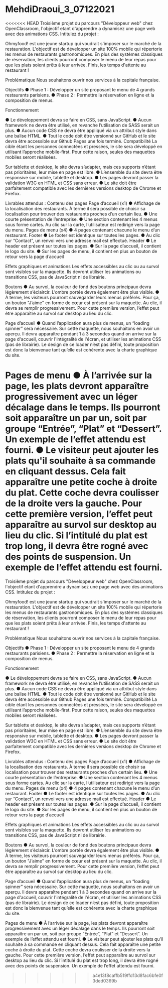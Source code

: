 # MehdiDraoui_3_07122021
<<<<<<< HEAD
Troisième projet du parcours "Développeur web" chez OpenClassroom, l'objectif etant d'apprendre a dynamisez une page web avec des animations CSS. Intitulez du projet :

Ohmyfood! est une jeune startup qui voudrait s'imposer sur le marché de la restauration. L'objectif est de développer un site 100% mobile qui répertorie les menus de restaurants gastronomiques. En plus des systèmes classiques de réservation, les clients pourront composer le menu de leur repas pour que les plats soient prêts à leur arrivée. Finis, les temps d'attente au restaurant !

Problématique Nous souhaitons ouvrir nos services à la capitale française.

Objectifs ● Phase 1 : Développer un site proposant le menu de 4 grands restaurants parisiens. ● Phase 2 : Permettre la réservation en ligne et la composition de menus.

Fonctionnement

● Le développement devra se faire en CSS, sans JavaScript. ● Aucun framework ne devra être utilisé, en revanche l’utilisation de SASS serait un plus. ● Aucun code CSS ne devra être appliqué via un attribut style dans une balise HTML. ● Tout le code doit être versionné sur GitHub et le site devra être accessible sur Github Pages une fois terminé. Compatibilité La cible étant les personnes connectées et pressées, le site sera développé en utilisant l’approche mobile-first. Pour cette raison, seules des maquettes mobiles seront réalisées.

Sur tablette et desktop, le site devra s’adapter, mais ces supports n’étant pas prioritaires, leur mise en page est libre. ● L’ensemble du site devra être responsive sur mobile, tablette et desktop. ● Les pages devront passer la validation W3C en HTML et CSS sans erreur. ● Le site doit être parfaitement compatible avec les dernières versions desktop de Chrome et Firefox.

Livrables attendus : Contenu des pages Page d’accueil (x1) ● Affichage de la localisation des restaurants. À terme il sera possible de choisir sa localisation pour trouver des restaurants proches d’un certain lieu. ● Une courte présentation de l’entreprise. ● Une section contenant les 4 menus sous forme cartes. Au clic sur la carte, l’utilisateur est redirigé vers la page du menu. Pages de menu (x4) ● 4 pages contenant chacune le menu d’un restaurant. Footer ● Le footer est identique sur toutes les pages. ● Au clic sur “Contact”, un renvoi vers une adresse mail est effectué. Header ● Le header est présent sur toutes les pages. ● Sur la page d’accueil, il contient le logo du site. ● Sur les pages de menu, il contient en plus un bouton de retour vers la page d’accueil

Effets graphiques et animations Les effets accessibles au clic ou au survol sont visibles sur la maquette. Ils devront utiliser les animations ou transitions CSS, pas de JavaScript ni de librairie.

Boutons ● Au survol, la couleur de fond des boutons principaux devra légèrement s’éclaircir. L’ombre portée devra également être plus visible. ● À terme, les visiteurs pourront sauvegarder leurs menus préférés. Pour ça, un bouton "J’aime" en forme de cœur est présent sur la maquette. Au clic, il devra se remplir progressivement. Pour cette première version, l’effet peut être apparaître au survol sur desktop au lieu du clic.

Page d’accueil ● Quand l’application aura plus de menus, un “loading spinner” sera nécessaire. Sur cette maquette, nous souhaitons en avoir un aperçu. Il devra apparaître pendant 1 à 3 secondes quand on arrive sur la page d'accueil, couvrir l'intégralité de l'écran, et utiliser les animations CSS (pas de librairie). Le design de ce loader n’est pas défini, toute proposition est donc la bienvenue tant qu’elle est cohérente avec la charte graphique du site.

Pages de menu ● À l’arrivée sur la page, les plats devront apparaître progressivement avec un léger décalage dans le temps. Ils pourront soit apparaître un par un, soit par groupe “Entrée”, “Plat” et “Dessert”. Un exemple de l’effet attendu est fourni. ● Le visiteur peut ajouter les plats qu'il souhaite à sa commande en cliquant dessus. Cela fait apparaître une petite coche à droite du plat. Cette coche devra coulisser de la droite vers la gauche. Pour cette première version, l’effet peut apparaître au survol sur desktop au lieu du clic. Si l’intitulé du plat est trop long, il devra être rogné avec des points de suspension. Un exemple de l’effet attendu est fourni.
=======
Troisième projet du parcours "Développeur web" chez OpenClassroom, l'objectif etant d'apprendre a dynamisez une page web avec des animations CSS.
Intitulez du projet :

Ohmyfood! est une jeune startup qui voudrait s'imposer sur le marché de la restauration. L'objectif est de développer un site 100% mobile qui répertorie les menus de restaurants gastronomiques. En plus des systèmes classiques de réservation, les clients pourront composer le menu de leur repas pour que les plats soient prêts à leur arrivée. Finis, les temps d'attente au restaurant !

Problématique
Nous souhaitons ouvrir nos services à la capitale française.

Objectifs
● Phase 1 : Développer un site proposant le menu de 4 grands restaurants parisiens.
● Phase 2 : Permettre la réservation en ligne et la composition de menus.

Fonctionnement

● Le développement devra se faire en CSS, sans JavaScript.
● Aucun framework ne devra être utilisé, en revanche l’utilisation de SASS serait un
plus.
● Aucun code CSS ne devra être appliqué via un attribut style dans une balise HTML.
● Tout le code doit être versionné sur GitHub et le site devra être accessible sur
Github Pages une fois terminé.
Compatibilité
La cible étant les personnes connectées et pressées, le site sera développé en utilisant
l’approche mobile-first. Pour cette raison, seules des maquettes mobiles seront réalisées.

Sur tablette et desktop, le site devra s’adapter, mais ces supports n’étant pas prioritaires,
leur mise en page est libre.
● L’ensemble du site devra être responsive sur mobile, tablette et desktop.
● Les pages devront passer la validation W3C en HTML et CSS sans erreur.
● Le site doit être parfaitement compatible avec les dernières versions desktop de
Chrome et Firefox.


Livrables attendus :
Contenu des pages
Page d’accueil (x1)
● Affichage de la localisation des restaurants. À terme il sera possible de choisir sa
localisation pour trouver des restaurants proches d’un certain lieu.
● Une courte présentation de l’entreprise.
● Une section contenant les 4 menus sous forme cartes. Au clic sur la carte,
l’utilisateur est redirigé vers la page du menu.
Pages de menu (x4)
● 4 pages contenant chacune le menu d’un restaurant.
Footer
● Le footer est identique sur toutes les pages.
● Au clic sur “Contact”, un renvoi vers une adresse mail est effectué.
Header
● Le header est présent sur toutes les pages.
● Sur la page d’accueil, il contient le logo du site.
● Sur les pages de menu, il contient en plus un bouton de retour vers la page d’accueil

Effets graphiques et animations
Les effets accessibles au clic ou au survol sont visibles sur la maquette. Ils devront utiliser
les animations ou transitions CSS, pas de JavaScript ni de librairie.

Boutons
● Au survol, la couleur de fond des boutons principaux devra légèrement s’éclaircir.
L’ombre portée devra également être plus visible.
● À terme, les visiteurs pourront sauvegarder leurs menus préférés. Pour ça, un
bouton "J’aime" en forme de cœur est présent sur la maquette. Au clic, il devra se
remplir progressivement. Pour cette première version, l’effet peut être apparaître au
survol sur desktop au lieu du clic.

Page d’accueil
● Quand l’application aura plus de menus, un “loading spinner” sera nécessaire. Sur
cette maquette, nous souhaitons en avoir un aperçu. Il devra apparaître pendant 1 à
3 secondes quand on arrive sur la page d'accueil, couvrir l'intégralité de l'écran, et
utiliser les animations CSS (pas de librairie). Le design de ce loader n’est pas défini,
toute proposition est donc la bienvenue tant qu’elle est cohérente avec la charte
graphique du site.

Pages de menu
● À l’arrivée sur la page, les plats devront apparaître progressivement avec un léger
décalage dans le temps. Ils pourront soit apparaître un par un, soit par groupe
“Entrée”, “Plat” et “Dessert”. Un exemple de l’effet attendu est fourni.
● Le visiteur peut ajouter les plats qu'il souhaite à sa commande en cliquant dessus.
Cela fait apparaître une petite coche à droite du plat. Cette coche devra coulisser de
la droite vers la gauche. Pour cette première version, l’effet peut apparaître au survol
sur desktop au lieu du clic. Si l’intitulé du plat est trop long, il devra être rogné avec
des points de suspension. Un exemple de l’effet attendu est fourni.
>>>>>>> a4e13f8caffb519ffd13d8fac6bfe0f3ded0369b
